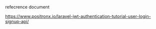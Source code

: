 refecrence document

https://www.positronx.io/laravel-jwt-authentication-tutorial-user-login-signup-api/